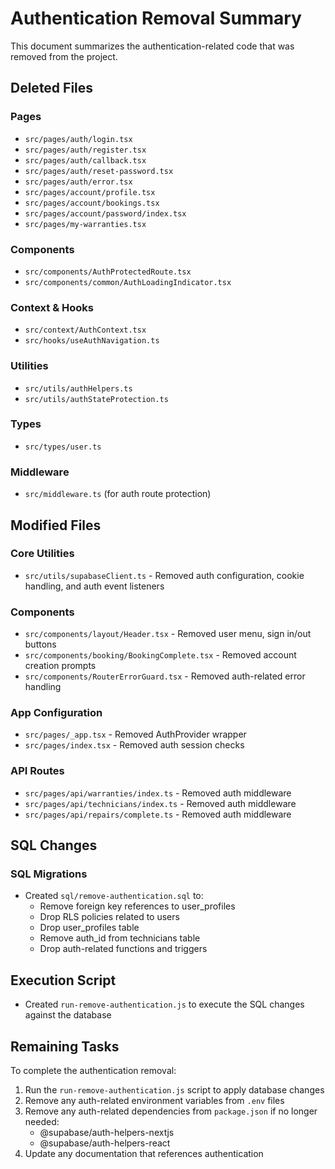# Authentication Removal Summary

This document summarizes the authentication-related code that was removed from the project.

## Deleted Files

### Pages
- `src/pages/auth/login.tsx`
- `src/pages/auth/register.tsx`
- `src/pages/auth/callback.tsx`
- `src/pages/auth/reset-password.tsx`
- `src/pages/auth/error.tsx`
- `src/pages/account/profile.tsx`
- `src/pages/account/bookings.tsx`
- `src/pages/account/password/index.tsx`
- `src/pages/my-warranties.tsx`

### Components
- `src/components/AuthProtectedRoute.tsx`
- `src/components/common/AuthLoadingIndicator.tsx`

### Context & Hooks
- `src/context/AuthContext.tsx`
- `src/hooks/useAuthNavigation.ts`

### Utilities
- `src/utils/authHelpers.ts`
- `src/utils/authStateProtection.ts`

### Types
- `src/types/user.ts`

### Middleware
- `src/middleware.ts` (for auth route protection)

## Modified Files

### Core Utilities
- `src/utils/supabaseClient.ts` - Removed auth configuration, cookie handling, and auth event listeners

### Components
- `src/components/layout/Header.tsx` - Removed user menu, sign in/out buttons
- `src/components/booking/BookingComplete.tsx` - Removed account creation prompts
- `src/components/RouterErrorGuard.tsx` - Removed auth-related error handling

### App Configuration
- `src/pages/_app.tsx` - Removed AuthProvider wrapper
- `src/pages/index.tsx` - Removed auth session checks

### API Routes
- `src/pages/api/warranties/index.ts` - Removed auth middleware
- `src/pages/api/technicians/index.ts` - Removed auth middleware
- `src/pages/api/repairs/complete.ts` - Removed auth middleware

## SQL Changes

### SQL Migrations
- Created `sql/remove-authentication.sql` to:
  - Remove foreign key references to user_profiles
  - Drop RLS policies related to users
  - Drop user_profiles table
  - Remove auth_id from technicians table
  - Drop auth-related functions and triggers

## Execution Script
- Created `run-remove-authentication.js` to execute the SQL changes against the database

## Remaining Tasks

To complete the authentication removal:

1. Run the `run-remove-authentication.js` script to apply database changes
2. Remove any auth-related environment variables from `.env` files
3. Remove any auth-related dependencies from `package.json` if no longer needed:
   - @supabase/auth-helpers-nextjs
   - @supabase/auth-helpers-react
4. Update any documentation that references authentication 